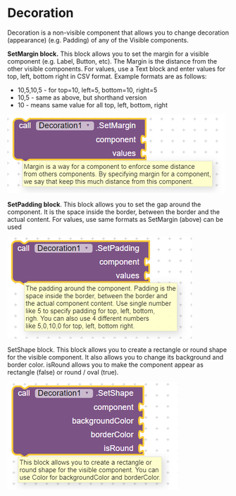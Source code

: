 # Decoration

 Decoration is a non-visible component that allows you to change decoration \(appearance\) \(e.g. Padding\) of any of the Visible components.

**SetMargin block.** This block allows you to set the margin for a visible component \(e.g. Label, Button, etc\). The Margin is the distance from the other visible components. For values, use a Text block and enter values for top, left, bottom right in CSV format. Example formats are as follows:

* 10,5,10,5 - for top=10, left=5, bottom=10, right=5 
* 10,5 - same as above, but shorthand version
* 10 - means same value for all top, left, bottom, right

![](../../../.gitbook/assets/image%20%285%29.png)

**SetPadding block**. This block allows you to set the gap around the component. It is the space inside the border, between the border and the actual content. For values, use same formats as SetMargin \(above\) can be used

![](../../../.gitbook/assets/image%20%2811%29.png)

SetShape block. This block allows you to create a rectangle or round shape for the visible component. It also allows you to change its background and border color. isRound allows you to make the component appear as rectangle \(false\) or round / oval \(true\).

![](../../../.gitbook/assets/image%20%2818%29.png)

